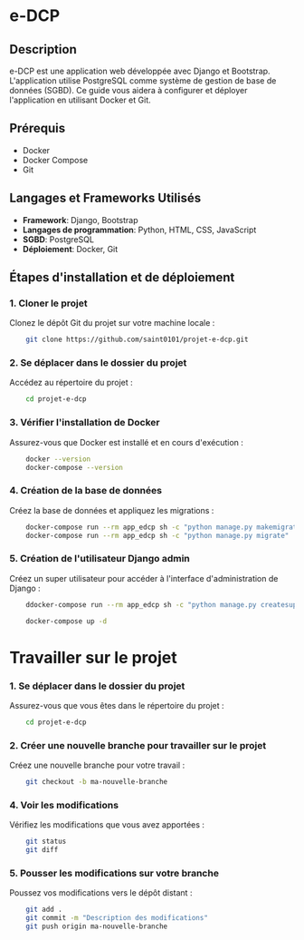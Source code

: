 # e-DCP

## Description

e-DCP est une application web développée avec Django et Bootstrap. L'application utilise PostgreSQL comme système de gestion de base de données (SGBD). Ce guide vous aidera à configurer et déployer l'application en utilisant Docker et Git.

## Prérequis

- Docker
- Docker Compose
- Git

## Langages et Frameworks Utilisés

- **Framework**: Django, Bootstrap
- **Langages de programmation**: Python, HTML, CSS, JavaScript
- **SGBD**: PostgreSQL
- **Déploiement**: Docker, Git

## Étapes d'installation et de déploiement

### 1. Cloner le projet

Clonez le dépôt Git du projet sur votre machine locale :

```bash
    git clone https://github.com/saint0101/projet-e-dcp.git
```

### 2. Se déplacer dans le dossier du projet

Accédez au répertoire du projet :

```bash
    cd projet-e-dcp
```

### 3. Vérifier l'installation de Docker

Assurez-vous que Docker est installé et en cours d'exécution :

```bash
    docker --version
    docker-compose --version
```

### 4. Création de la base de données

Créez la base de données et appliquez les migrations :

```bash
    docker-compose run --rm app_edcp sh -c "python manage.py makemigrations"
    docker-compose run --rm app_edcp sh -c "python manage.py migrate"
```

### 5. Création de l'utilisateur Django admin

Créez un super utilisateur pour accéder à l'interface d'administration de Django :

```bash
    ddocker-compose run --rm app_edcp sh -c "python manage.py createsuperuser"
```


```bash
    docker-compose up -d
```


# Travailler sur le projet

### 1. Se déplacer dans le dossier du projet

Assurez-vous que vous êtes dans le répertoire du projet :

```bash
    cd projet-e-dcp
```

### 2. Créer une nouvelle branche pour travailler sur le projet

Créez une nouvelle branche pour votre travail :

```bash
    git checkout -b ma-nouvelle-branche
```

### 4. Voir les modifications

Vérifiez les modifications que vous avez apportées :

```bash
    git status
    git diff
```

### 5. Pousser les modifications sur votre branche

Poussez vos modifications vers le dépôt distant :

```bash
    git add .
    git commit -m "Description des modifications"
    git push origin ma-nouvelle-branche
```
